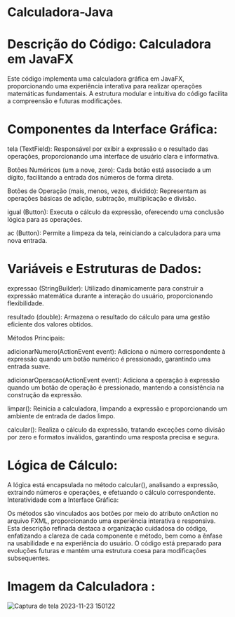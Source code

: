 # Calculadora-Java

# Descrição do Código: Calculadora em JavaFX

Este código implementa uma calculadora gráfica em JavaFX, proporcionando uma experiência interativa para realizar operações matemáticas fundamentais. A estrutura modular e intuitiva do código facilita a compreensão e futuras modificações.

# Componentes da Interface Gráfica:

tela (TextField): Responsável por exibir a expressão e o resultado das operações, proporcionando uma interface de usuário clara e informativa.

Botões Numéricos (um a nove, zero): Cada botão está associado a um dígito, facilitando a entrada dos números de forma direta.

Botões de Operação (mais, menos, vezes, dividido): Representam as operações básicas de adição, subtração, multiplicação e divisão.

igual (Button): Executa o cálculo da expressão, oferecendo uma conclusão lógica para as operações.

ac (Button): Permite a limpeza da tela, reiniciando a calculadora para uma nova entrada.

# Variáveis e Estruturas de Dados:

expressao (StringBuilder): Utilizado dinamicamente para construir a expressão matemática durante a interação do usuário, proporcionando flexibilidade.

resultado (double): Armazena o resultado do cálculo para uma gestão eficiente dos valores obtidos.

Métodos Principais:

adicionarNumero(ActionEvent event): Adiciona o número correspondente à expressão quando um botão numérico é pressionado, garantindo uma entrada suave.

adicionarOperacao(ActionEvent event): Adiciona a operação à expressão quando um botão de operação é pressionado, mantendo a consistência na construção da expressão.

limpar(): Reinicia a calculadora, limpando a expressão e proporcionando um ambiente de entrada de dados limpo.

calcular(): Realiza o cálculo da expressão, tratando exceções como divisão por zero e formatos inválidos, garantindo uma resposta precisa e segura.

# Lógica de Cálculo:

A lógica está encapsulada no método calcular(), analisando a expressão, extraindo números e operações, e efetuando o cálculo correspondente.
Interatividade com a Interface Gráfica:

Os métodos são vinculados aos botões por meio do atributo onAction no arquivo FXML, proporcionando uma experiência interativa e responsiva.
Esta descrição refinada destaca a organização cuidadosa do código, enfatizando a clareza de cada componente e método, bem como a ênfase na usabilidade e na experiência do usuário. O código está preparado para evoluções futuras e mantém uma estrutura coesa para modificações subsequentes.

# Imagem da Calculadora : 
![Captura de tela 2023-11-23 150122](https://github.com/TIOSAMBR/Calculadora-Java/assets/102129312/3f952ff3-39e2-43d4-ae6b-38ee95a84311)

